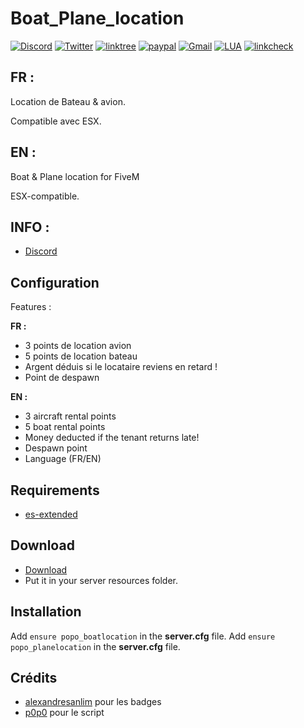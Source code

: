 # Boat_Plane_location

[![Discord](https://img.shields.io/badge/Discord-5865F2?style=for-the-badge&logo=discord&logoColor=white)](https://discord.gg/yQcMBUUkNc)
[![Twitter](https://img.shields.io/badge/Twitter-1DA1F2?style=for-the-badge&logo=twitter&logoColor=white)](https://twitter.com/L4P0p0)
[![linktree](https://img.shields.io/badge/linktree-39E09B?style=for-the-badge&logo=linktree&logoColor=white)](https://linktr.ee/p0p0_l4_t4nch3)
[![paypal](https://img.shields.io/badge/PayPal-00457C?style=for-the-badge&logo=paypal&logoColor=white)](https://paypal.me/p0p0l4t4nch3?country.x=FR&locale.x=fr_FR)
[![Gmail](https://img.shields.io/badge/Gmail-D14836?style=for-the-badge&logo=gmail&logoColor=white)](mailto:popodevfivem@gmail.com)
[![LUA](https://img.shields.io/badge/Lua-2C2D72?style=for-the-badge&logo=lua&logoColor=white)](https://www.lua.org)
[![linkcheck](https://github.com/Leap0p0/popo_ammunation/actions/workflows/test_link.yml/badge.svg)](https://github.com/Leap0p0/popo_ammunation/actions/workflows/test_link.yml)


## FR :

Location de Bateau & avion.

Compatible avec ESX.

## EN :

Boat & Plane location for FiveM

ESX-compatible.

## INFO :

* [Discord](https://discord.gg/yQcMBUUkNc)


## Configuration
Features :

**FR :** 
* 3 points de location avion
* 5 points de location bateau
* Argent déduis si le locataire reviens en retard !
* Point de despawn

**EN :**
* 3 aircraft rental points
* 5 boat rental points
* Money deducted if the tenant returns late!
* Despawn point
* Language (FR/EN)

## Requirements
* [es-extended](https://github.com/Vanheden/es_extended)

## Download
* [Download](https://github.com/Leap0p0/Boat_Plane_location/archive/refs/heads/main.zip)
* Put it in your server resources folder.

## Installation
Add ``ensure popo_boatlocation`` in the **server.cfg** file.
Add ``ensure popo_planelocation`` in the **server.cfg** file.

## Crédits

* [alexandresanlim](https://github.com/alexandresanlim) pour les badges
* [p0p0](https://github.com/Leap0p0) pour le script

